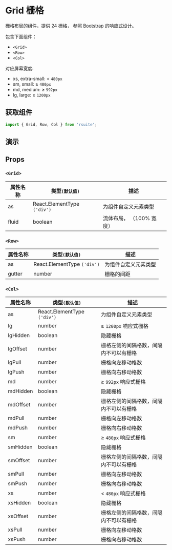 # Grid 栅格

栅格布局的组件，提供 24 栅格， 参照 [Bootstrap](https://getbootstrap.com/docs/3.3/css/) 的响应式设计。

包含下面组件：

- `<Grid>`
- `<Row>`
- `<Col>`

对应屏幕宽度:

- xs, extra-small: < `480px`
- sm, small: ≥ `480px`
- md, medium: ≥ `992px`
- lg, large: ≥ `1200px`

## 获取组件

```js
import { Grid, Row, Col } from 'rsuite';
```

## 演示

<!--{demo}-->

## Props

### `<Grid>`

| 属性名称 | 类型`(默认值)`              | 描述                     |
| -------- | --------------------------- | ------------------------ |
| as       | React.ElementType `('div')` | 为组件自定义元素类型     |
| fluid    | boolean                     | 流体布局， （100% 宽度） |

### `<Row>`

| 属性名称 | 类型`(默认值)`              | 描述                 |
| -------- | --------------------------- | -------------------- |
| as       | React.ElementType `('div')` | 为组件自定义元素类型 |
| gutter   | number                      | 栅格的间距           |

### `<Col>`

| 属性名称 | 类型`(默认值)`              | 描述                                   |
| -------- | --------------------------- | -------------------------------------- |
| as       | React.ElementType `('div')` | 为组件自定义元素类型                   |
| lg       | number                      | ≥ `1200px` 响应式栅格                  |
| lgHidden | boolean                     | 隐藏栅格                               |
| lgOffset | number                      | 栅格左侧的间隔格数，间隔内不可以有栅格 |
| lgPull   | number                      | 栅格向左移动格数                       |
| lgPush   | number                      | 栅格向右移动格数                       |
| md       | number                      | ≥ `992px` 响应式栅格                   |
| mdHidden | boolean                     | 隐藏栅格                               |
| mdOffset | number                      | 栅格左侧的间隔格数，间隔内不可以有栅格 |
| mdPull   | number                      | 栅格向左移动格数                       |
| mdPush   | number                      | 栅格向右移动格数                       |
| sm       | number                      | ≥ `480px` 响应式栅格                   |
| smHidden | boolean                     | 隐藏栅格                               |
| smOffset | number                      | 栅格左侧的间隔格数，间隔内不可以有栅格 |
| smPull   | number                      | 栅格向左移动格数                       |
| smPush   | number                      | 栅格向右移动格数                       |
| xs       | number                      | < `480px` 响应式栅格                   |
| xsHidden | boolean                     | 隐藏栅格                               |
| xsOffset | number                      | 栅格左侧的间隔格数，间隔内不可以有栅格 |
| xsPull   | number                      | 栅格向左移动格数                       |
| xsPush   | number                      | 栅格向右移动格数                       |
